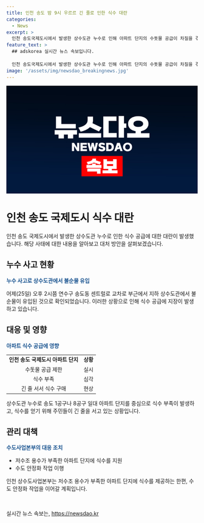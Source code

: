 ```yaml
---
title: 인천 송도 밤 9시 우르르 긴 줄로 인한 식수 대란
categories:
  - News
excerpt: >
  인천 송도국제도시에서 발생한 상수도관 누수로 인해 아파트 단지의 수돗물 공급이 차질을 겪고 있습니다. 상수도관 파열로 인해 불순물 유입으로 인한 문제가 잇따라 발생하고 있으며, 수돗물 공급이 제한되어 주민들이 긴 줄을 서서 식수를 받고 있습니다. 아파트 단지에서는 식수 부족으로 인한 대란 상황이 벌어지고 있으며, 관리사무소는 저수조 물을 정상 공급 중이나 부족할 수 있으니 수도나 세탁기 사용을 자제해야 한다고 당부하고 있습니다. 상수도사업본부는 저수조 용수가 부족한 아파트 단지에 식수를 지원하고 있으며, 수도 안정화 작업을 이어가고 있다고 밝혀졌습니다.
feature_text: >
  ## adskorea 실시간 뉴스 속보입니다.

  인천 송도국제도시에서 발생한 상수도관 누수로 인해 아파트 단지의 수돗물 공급이 차질을 겪고 있습니다. 상수도관 파열로 인해 불순물 유입으로 인한 문제가 잇따라 발생하고 있으며, 수돗물 공급이 제한되어 주민들이 긴 줄을 서서 식수를 받고 있습니다. 아파트 단지에서는 식수 부족으로 인한 대란 상황이 벌어지고 있으며, 관리사무소는 저수조 물을 정상 공급 중이나 부족할 수 있으니 수도나 세탁기 사용을 자제해야 한다고 당부하고 있습니다. 상수도사업본부는 저수조 용수가 부족한 아파트 단지에 식수를 지원하고 있으며, 수도 안정화 작업을 이어가고 있다고 밝혀졌습니다.
image: '/assets/img/newsdao_breakingnews.jpg'
---
```


<p><img src="/assets/img/newsdao_breakingnews.jpg" alt="adskorea 속보" /></p>

<h1>인천 송도 국제도시 식수 대란</h1>

<p data-ke-size="size16">인천 송도 국제도시에서 발생한 상수도관 누수로 인한 식수 공급에 대한 대란이 발생했습니다. 해당 사태에 대한 내용을 알아보고 대처 방안을 살펴보겠습니다.</p>

<h2 data-ke-size="size26">누수 사고 현황</h2>

<p><b><span style="color: #1a5490;">누수 사고로 상수도관에서 불순물 유입</span></b></p>

<p>어제(25일) 오후 2시쯤 연수구 송도동 센트럴로 교차로 부근에서 지하 상수도관에서 불순물이 유입된 것으로 확인되었습니다. 이러한 상황으로 인해 식수 공급에 지장이 발생하고 있습니다.</p>

<h2 data-ke-size="size26">대응 및 영향</h2>

<p><b><span style="color: #1a5490;">아파트 식수 공급에 영향</span></b></p>

<table>
    <tbody>
        <tr>
            <td style="text-align: center; height: 17px;"><b>인천 송도 국제도시 아파트 단지</b></td>
            <td style="text-align: center; height: 17px;"><b>상황</b></td>
        </tr>
        <tr>
            <td style="text-align: center; height: 17px;">수돗물 공급 제한</td>
            <td style="text-align: center; height: 17px;">실시</td>
        </tr>
        <tr>
            <td style="text-align: center; height: 17px;">식수 부족</td>
            <td style="text-align: center; height: 17px;">심각</td>
        </tr>
        <tr>
            <td style="text-align: center; height: 17px;">긴 줄 서서 식수 구매</td>
            <td style="text-align: center; height: 17px;">현상</td>
        </tr>
    </tbody>
</table>

<p>상수도관 누수로 송도 1공구나 8공구 일대 아파트 단지를 중심으로 식수 부족이 발생하고, 식수를 얻기 위해 주민들이 긴 줄을 서고 있는 상황입니다.</p>

<h2 data-ke-size="size26">관리 대책</h2>

<p><b><span style="color: #1a5490;">수도사업본부의 대응 조치</span></b></p>

<ul>
    <li>저수조 용수가 부족한 아파트 단지에 식수를 지원</li>
    <li>수도 안정화 작업 이행</li>
</ul>

<p>인천 상수도사업본부는 저수조 용수가 부족한 아파트 단지에 식수를 제공하는 한편, 수도 안정화 작업을 이어갈 계획입니다.</p>

<p data-ke-size="size16">&nbsp;</p>
실시간 뉴스 속보는, <a href="https://newsdao.kr" rel="dofollow">https://newsdao.kr</a>


